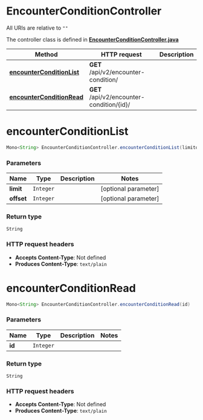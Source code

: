 # EncounterConditionController

All URIs are relative to `""`

The controller class is defined in **[EncounterConditionController.java](../../src/main/java/org/openapitools/controller/EncounterConditionController.java)**

Method | HTTP request | Description
------------- | ------------- | -------------
[**encounterConditionList**](#encounterConditionList) | **GET** /api/v2/encounter-condition/ | 
[**encounterConditionRead**](#encounterConditionRead) | **GET** /api/v2/encounter-condition/{id}/ | 

<a id="encounterConditionList"></a>
# **encounterConditionList**
```java
Mono<String> EncounterConditionController.encounterConditionList(limitoffset)
```



### Parameters
Name | Type | Description  | Notes
------------- | ------------- | ------------- | -------------
**limit** | `Integer` |  | [optional parameter]
**offset** | `Integer` |  | [optional parameter]

### Return type
`String`


### HTTP request headers
 - **Accepts Content-Type**: Not defined
 - **Produces Content-Type**: `text/plain`

<a id="encounterConditionRead"></a>
# **encounterConditionRead**
```java
Mono<String> EncounterConditionController.encounterConditionRead(id)
```



### Parameters
Name | Type | Description  | Notes
------------- | ------------- | ------------- | -------------
**id** | `Integer` |  |

### Return type
`String`


### HTTP request headers
 - **Accepts Content-Type**: Not defined
 - **Produces Content-Type**: `text/plain`

